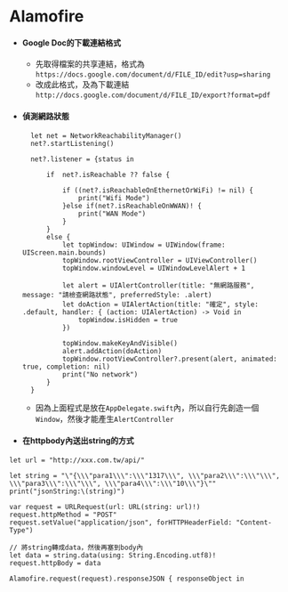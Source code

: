 # Alamofire

* #### Google Doc的下載連結格式

  * 先取得檔案的共享連結，格式為 `https://docs.google.com/document/d/FILE_ID/edit?usp=sharing`
  * 改成此格式，及為下載連結 `http://docs.google.com/document/d/FILE_ID/export?format=pdf`
* #### 偵測網路狀態

  ```
    let net = NetworkReachabilityManager()
    net?.startListening()

    net?.listener = {status in

        if  net?.isReachable ?? false {

            if ((net?.isReachableOnEthernetOrWiFi) != nil) {
                print("Wifi Mode")
            }else if(net?.isReachableOnWWAN)! {
                print("WAN Mode")
            }
        }
        else {
            let topWindow: UIWindow = UIWindow(frame: UIScreen.main.bounds)
            topWindow.rootViewController = UIViewController()
            topWindow.windowLevel = UIWindowLevelAlert + 1

            let alert = UIAlertController(title: "無網路服務", message: "請檢查網路狀態", preferredStyle: .alert)
            let doAction = UIAlertAction(title: "確定", style: .default, handler: { (action: UIAlertAction) -> Void in
                topWindow.isHidden = true
            })

            topWindow.makeKeyAndVisible()
            alert.addAction(doAction)
            topWindow.rootViewController?.present(alert, animated: true, completion: nil)
            print("No network")
        }
    }
  ```

  * 因為上面程式是放在`AppDelegate.swift`內，所以自行先創造一個`Window`，然後才能產生`AlertController`

* #### 在httpbody內送出string的方式

```
let url = "http://xxx.com.tw/api/"
        
let string = "\"{\\\"para1\\\":\\\"1317\\\", \\\"para2\\\":\\\"\\\", \\\"para3\\\":\\\"\\\", \\\"para4\\\":\\\"10\\\"}\""
print("jsonString:\(string)")
        
var request = URLRequest(url: URL(string: url)!)
request.httpMethod = "POST"
request.setValue("application/json", forHTTPHeaderField: "Content-Type")

// 將string轉成data，然後再塞到body內
let data = string.data(using: String.Encoding.utf8)!
request.httpBody = data

Alamofire.request(request).responseJSON { responseObject in
```



